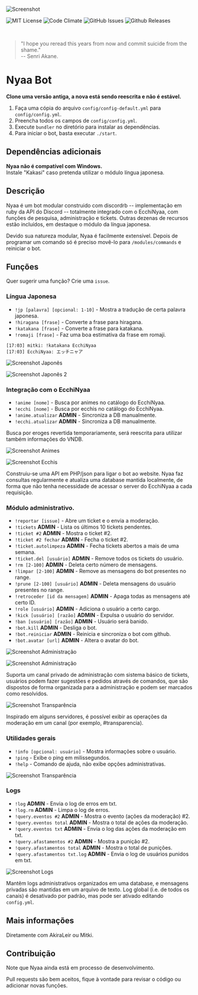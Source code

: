 ![Screenshot](/home/screenshot/screenshot.png?raw=true)

![MIT License](https://img.shields.io/badge/license-MIT%20Licence-blue.svg?style=flat-square)
![Code Climate](https://img.shields.io/codeclimate/github/EcchiNyaa/discord-bot.svg?style=flat-square)
![GitHub Issues](https://img.shields.io/github/issues/EcchiNyaa/discord-bot.svg?style=flat-square)
![Github Releases](https://img.shields.io/github/release/EcchiNyaa/discord-rb.svg?style=flat-square)

<br>

> "I hope you reread this years from now and commit suicide from the shame." <br>
> -- Senri Akane.

# Nyaa Bot

**Clone uma versão antiga, a nova está sendo reescrita e não é estável.**

1. Faça uma cópia do arquivo `config/config-default.yml` para `config/config.yml`.
2. Preencha todos os campos de `config/config.yml`.
3. Execute `bundler` no diretório para instalar as dependências.
4. Para iniciar o bot, basta executar `./start`.

## Dependências adicionais

**Nyaa não é compatível com Windows.**<br>
Instale "Kakasi" caso pretenda utilizar o módulo língua japonesa.

## Descrição

Nyaa é um bot modular construido com discordrb -- implementação em ruby da API do Discord -- totalmente integrado com o EcchiNyaa, com funções de pesquisa, administração e tickets. Outras dezenas de recursos estão incluídos, em destaque o módulo da língua japonesa.

Devido sua natureza modular, Nyaa é facilmente extensível. Depois de programar um comando só é preciso movê-lo para `/modules/commands` e reiniciar o bot.

## Funções

Quer sugerir uma função? Crie uma `issue`.

### Língua Japonesa

- `!jp [palavra] [opcional: 1-10]` - Mostra a tradução de certa palavra japonesa.
- `!hiragana [frase]` - Converte a frase para hiragana.
- `!katakana [frase]` - Converte a frase para katakana.
- `!romaji [frase]` - Faz uma boa estimativa da frase em romaji.

```
[17:03] mitki: !katakana EcchiNyaa
[17:03] EcchiNyaa: エッチニャア
```

![Screenshot Japonês](/home/screenshot/screenshot_jp.png?raw=true)

![Screenshot Japonês 2](/home/screenshot/screenshot_jp2.png?raw=true)

### Integração com o EcchiNyaa

- `!anime [nome]` - Busca por animes no catálogo do EcchiNyaa.
- `!ecchi [nome]` - Busca por ecchis no catálogo do EcchiNyaa.
- `!anime.atualizar` **ADMIN** - Sincroniza a DB manualmente.
- `!ecchi.atualizar` **ADMIN** - Sincroniza a DB manualmente.

Busca por eroges revertida temporariamente, será reescrita para utilizar também informações do VNDB.

![Screenshot Animes](/home/screenshot/screenshot_anime.png?raw=true)

![Screenshot Ecchis](/home/screenshot/screenshot_ecchi.png?raw=true)

Construiu-se uma API em PHP/json para ligar o bot ao website. Nyaa faz consultas regularmente e atualiza uma database mantida localmente, de forma que não tenha necessidade de acessar o server do EcchiNyaa a cada requisição.

### Módulo administrativo.

- `!reportar [issue]` - Abre um ticket e o envia a moderação.
- `!tickets` **ADMIN** - Lista os últimos 10 tickets pendentes.
- `!ticket #2` **ADMIN** - Mostra o ticket #2.
- `!ticket #2 fechar` **ADMIN** - Fecha o ticket #2.
- `!ticket.autolimpeza` **ADMIN** - Fecha tickets abertos a mais de uma semana.
- `!ticket.del [usuário]` **ADMIN** - Remove todos os tickets do usuário.
- `!rm [2-100]` **ADMIN** - Deleta certo número de mensagens.
- `!limpar [2-100]` **ADMIN** - Remove as mensagens do bot presentes no range.
- `!prune [2-100] [usuário]` **ADMIN** - Deleta mensagens do usuário presentes no range.
- `!retroceder [id da mensagem]` **ADMIN** - Apaga todas as mensagens até certo ID.
- `!role [usuário]` **ADMIN** - Adiciona o usuário a certo cargo.
- `!kick [usuário] [razão]` **ADMIN** - Expulsa o usuário do servidor.
- `!ban [usuário] [razão]` **ADMIN** - Usuário será banido.
- `!bot.kill` **ADMIN** - Desliga o bot.
- `!bot.reiniciar` **ADMIN** - Reinicia e sincroniza o bot com github.
- `!bot.avatar [url]` **ADMIN** - Altera o avatar do bot.

![Screenshot Administração](/home/screenshot/screenshot_admin1.png?raw=true)

![Screenshot Administração](/home/screenshot/screenshot_admin2.png?raw=true)

Suporta um canal privado de administração com sistema básico de tickets, usuários podem fazer sugestões e pedidos através de comandos, que são dispostos de forma organizada para a administração e podem ser marcados como resolvidos.

![Screenshot Transparência](/home/screenshot/screenshot_transparencia.png?raw=true)

Inspirado em alguns servidores, é possível exibir as operações da moderação em um canal (por exemplo, #transparencia).

### Utilidades gerais

- `!info [opcional: usuário]` - Mostra informações sobre o usuário.
- `!ping` - Exibe o ping em milissegundos.
- `!help` - Comando de ajuda, não exibe opções administrativas.

![Screenshot Transparência](/home/screenshot/screenshot_info.png?raw=true)

### Logs

- `!log` **ADMIN** - Envia o log de erros em txt.
- `!log.rm` **ADMIN** - Limpa o log de erros.
- `!query.eventos #2` **ADMIN** - Mostra o evento (ações da moderação) #2.
- `!query.eventos total` **ADMIN** - Mostra o total de ações da moderação.
- `!query.eventos txt` **ADMIN** - Envia o log das ações da moderação em txt.
- `!query.afastamentos #2` **ADMIN** - Mostra a punição #2.
- `!query.afastamentos total` **ADMIN** - Mostra o total de punições.
- `!query.afastamentos txt.log` **ADMIN** - Envia o log de usuários punidos em txt.

![Screenshot Logs](/home/screenshot/screenshot_logs.png?raw=true)

Mantêm logs administrativos organizados em uma database, e mensagens privadas são mantidas em um arquivo de texto. Log global (i.e. de todos os canais) é desativado por padrão, mas pode ser ativado editando `config.yml`.

## Mais informações

Diretamente com AkiraLeir ou Mitki.

## Contribuição

Note que Nyaa ainda está em processo de desenvolvimento.

Pull requests são bem aceitos, fique à vontade para revisar o código ou adicionar novas funções.
